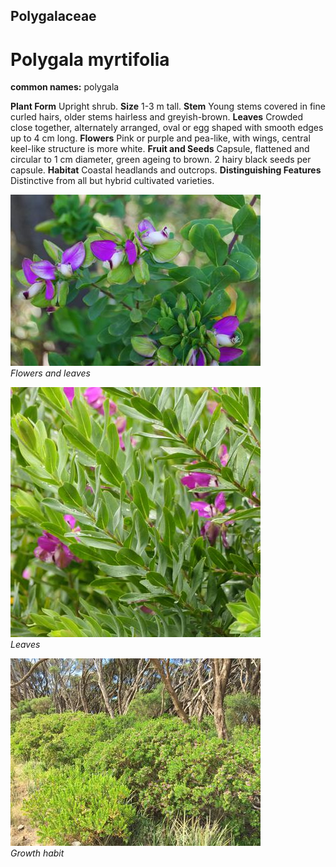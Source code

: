 ## Polygalaceae
# Polygala myrtifolia
**common names:** polygala

**Plant Form** Upright shrub. **Size** 1-3 m tall. **Stem** Young stems covered in fine curled hairs, older stems hairless and greyish-brown. **Leaves** Crowded close together, alternately arranged, oval or egg shaped with smooth edges up to 4 cm long. **Flowers** Pink or purple and pea-like, with wings, central keel-like structure is more white. **Fruit and Seeds** Capsule, flattened and circular to 1 cm diameter, green ageing to brown. 2 hairy black seeds per capsule. **Habitat** Coastal headlands and outcrops. **Distinguishing Features** Distinctive from all but hybrid cultivated varieties.


![Flowers and leaves](13541_051.jpg)  
 *Flowers and leaves* 

![Leaves](80909_P1099006.jpg)  
 *Leaves* 

![Growth habit](49489_Polygala-myrtifoila_Discovery-Bay-Conservation-Reserve.jpg)  
 *Growth habit* 

